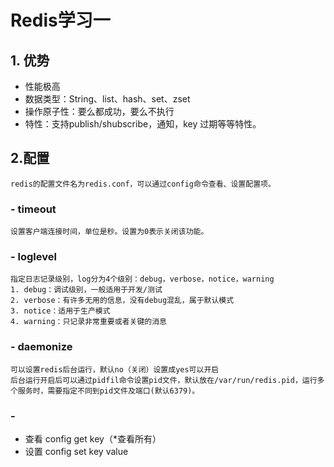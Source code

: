 # Redis学习一
## 1. 优势
- 性能极高
- 数据类型：String、list、hash、set、zset
- 操作原子性：要么都成功，要么不执行
- 特性：支持publish/shubscribe，通知，key 过期等等特性。

## 2.配置
    redis的配置文件名为redis.conf，可以通过config命令查看、设置配置项。
### - timeout
    设置客户端连接时间，单位是秒。设置为0表示关闭该功能。
### - loglevel
    指定日志记录级别，log分为4个级别：debug，verbose，notice，warning
    1. debug：调试级别，一般适用于开发/测试
    2. verbose：有许多无用的信息，没有debug混乱，属于默认模式
    3. notice：适用于生产模式
    4. warning：只记录非常重要或者关键的消息
### - daemonize
    可以设置redis后台运行，默认no（关闭）设置成yes可以开启
    后台运行开启后可以通过pidfil命令设置pid文件，默认放在/var/run/redis.pid，运行多个服务时，需要指定不同到pid文件及端口(默认6379)。
### - 

- 查看
    config get key（*查看所有）
- 设置
    config set key value
